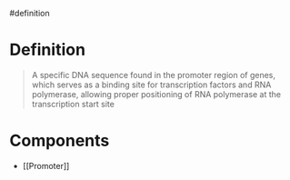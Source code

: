 #definition
# Definition
> A specific DNA sequence found in the promoter region of genes, which serves as a binding site for transcription factors and RNA polymerase, allowing proper positioning of RNA polymerase at the transcription start site
# Components
- [[Promoter]]